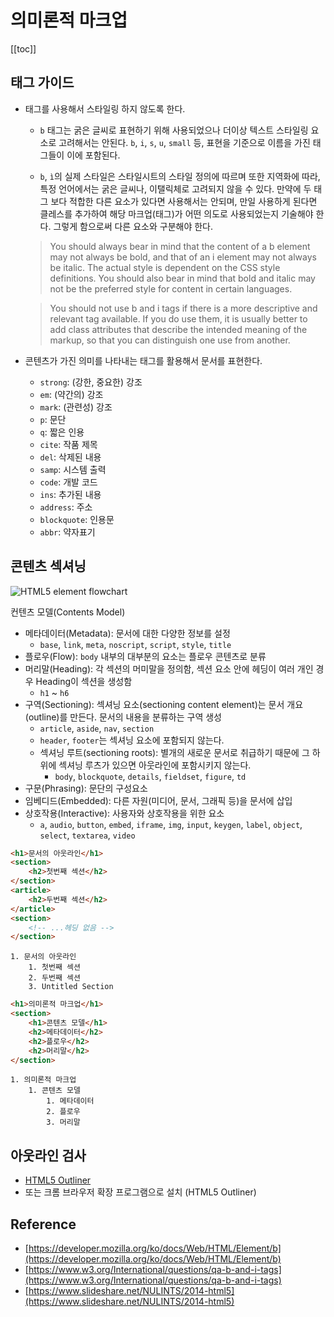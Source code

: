 # 의미론적 마크업

[[toc]]

## 태그 가이드

- 태그를 사용해서 스타일링 하지 않도록 한다.
    - `b` 태그는 굵은 글씨로 표현하기 위해 사용되었으나 더이상 텍스트 스타일링 요소로 고려해서는 안된다. `b`, `i`, `s`, `u`, `small` 등, 표현을 기준으로 이름을 가진 태그들이 이에 포함된다.
   
    - `b`, `ì`의 실제 스타일은 스타일시트의 스타일 정의에 따르며 또한 지역화에 따라, 특정 언어에서는 굵은 글씨나, 이탤릭체로 고려되지 않을 수 있다. 만약에 두 태그 보다 적합한 다른 요소가 있다면 사용해서는 안되며, 만일 사용하게 된다면 클레스를 추가하여 해당 마크업(태그)가 어떤 의도로 사용되었는지 기술해야 한다. 그렇게 함으로써 다른 요소와 구분해야 한다.

    > You should always bear in mind that the content of a b element may not always be bold, and that of an i element may not always be italic. The actual style is dependent on the CSS style definitions. You should also bear in mind that bold and italic may not be the preferred style for content in certain languages.
  
    >  You should not use b and i tags if there is a more descriptive and relevant tag available. If you do use them, it is usually better to add class attributes that describe the intended meaning of the markup, so that you can distinguish one use from another.

- 콘텐츠가 가진 의미를 나타내는 태그를 활용해서 문서를 표현한다.
    - `strong`: (강한, 중요한) 강조
    - `em`: (약간의) 강조
    - `mark`: (관련성) 강조
    - `p`: 문단
    - `q`: 짧은 인용
    - `cite`: 작품 제목
    - `del`: 삭제된 내용
    - `samp`: 시스템 출력
    - `code`: 개발 코드
    - `ins`: 추가된 내용
    - `address`: 주소
    - `blockquote`: 인용문
    - `abbr`: 약자표기
    
## 콘텐츠 섹셔닝
    
![HTML5 element flowchart](@assets/html/semantic-markup/flow-chart.png)

컨텐츠 모델(Contents Model)
- 메타데이터(Metadata): 문서에 대한 다양한 정보를 설정
    - `base`, `link`, `meta`, `noscript`, `script`, `style`, `title`
- 플로우(Flow): `body` 내부의 대부분의 요소는 플로우 콘텐츠로 분류
- 머리말(Heading): 각 섹션의 머미말을 정의함, 섹션 요소 안에 헤딩이 여러 개인 경우 Heading이 섹션을 생성함
    - `h1` ~ `h6`
- 구역(Sectioning): 섹셔닝 요소(sectioning content element)는 문서 개요(outline)를 만든다. 문서의 내용을 분류하는 구역 생성
    - `article`, `aside`, `nav`, `section`
    - `header`, `footer`는 섹셔닝 요소에 포함되지 않는다.
    - 섹셔닝 루트(sectioning roots): 별개의 새로운 문서로 취급하기 때문에 그 하위에 섹셔닝 루츠가 있으면 아웃라인에 포함시키지 않는다. 
        - `body`, `blockquote`, `details`, `fieldset`, `figure`, `td`
- 구문(Phrasing): 문단의 구성요소
- 임베디드(Embedded): 다른 자원(미디어, 문서, 그래픽 등)을 문서에 삽입
- 상호작용(Interactive): 사용자와 상호작용을 위한 요소
    - `a`, `audio`, `button`, `embed`, `iframe`, `img`, `input`, `keygen`, `label`, `object`, `select`, `textarea`, `video`

```html
<h1>문서의 아웃라인</h1>
<section>
    <h2>첫번째 섹션</h2>
</section>
<article>
    <h2>두번째 섹션</h2>
</article>
<section>
    <!-- ...헤딩 없음 -->
</section>
```

```
1. 문서의 아웃라인
    1. 첫번째 섹션
    2. 두번째 섹션
    3. Untitled Section
```

```html
<h1>의미론적 마크업</h1>
<section>
    <h1>콘텐츠 모델</h1>
    <h2>메타데이터</h2>
    <h2>플로우</h2>
    <h2>머리말</h2>
</section>
```

```
1. 의미론적 마크업
    1. 콘텐츠 모델
        1. 메타데이터
        2. 플로우
        3. 머리말
```

## 아웃라인 검사

- [HTML5 Outliner](https://gsnedders.html5.org/outliner/)
- 또는 크롬 브라우저 확장 프로그램으로 설치 (HTML5 Outliner)

## Reference 

- [https://developer.mozilla.org/ko/docs/Web/HTML/Element/b](https://developer.mozilla.org/ko/docs/Web/HTML/Element/b)
- [https://www.w3.org/International/questions/qa-b-and-i-tags](https://www.w3.org/International/questions/qa-b-and-i-tags)
- [https://www.slideshare.net/NULINTS/2014-html5](https://www.slideshare.net/NULINTS/2014-html5)
